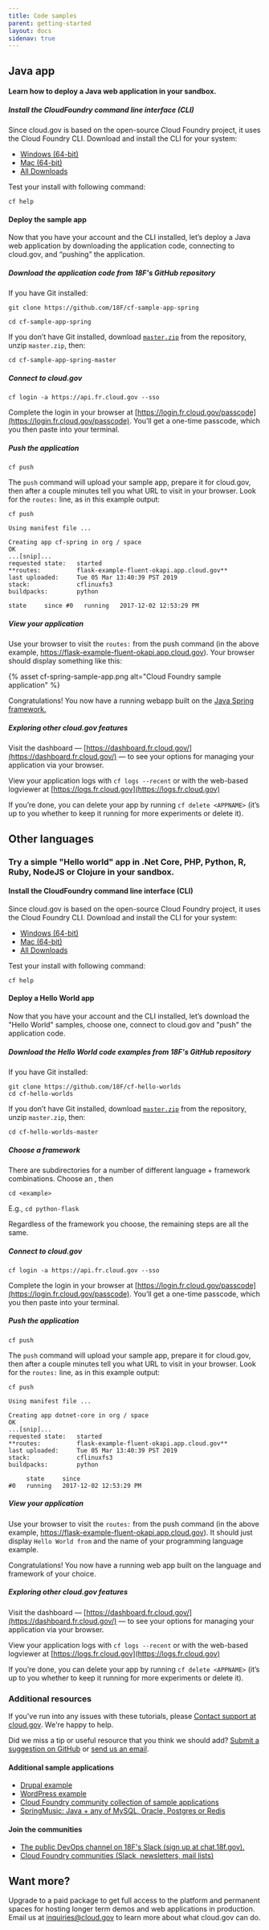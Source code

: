 ```yaml
---
title: Code samples
parent: getting-started
layout: docs
sidenav: true
---
```


##  Java app   

#### Learn how to deploy a Java web application in your sandbox. 

##### Install the CloudFoundry command line interface (CLI)

Since cloud.gov is based on the open-source Cloud Foundry project, it uses the Cloud Foundry CLI. Download and install the CLI for your system:

* [Windows (64-bit)](https://cli.run.pivotal.io/stable?release=windows64&source=github)
* [Mac (64-bit)](https://cli.run.pivotal.io/stable?release=macosx64&source=github)
* [All Downloads](https://github.com/cloudfoundry/cli#downloads)

Test your install with following command:

`cf help`

#### Deploy the sample app

Now that you have your account and the CLI installed, let’s deploy a Java web application by downloading the application code, connecting to cloud.gov, and “pushing” the application.

##### Download the application code from 18F's GitHub repository

If you have Git installed:

`git clone https://github.com/18F/cf-sample-app-spring`

`cd cf-sample-app-spring`

If you don’t have Git installed, download [`master.zip`](https://github.com/18F/cf-sample-app-spring/archive/master.zip) from the repository, unzip `master.zip`, then:

`cd cf-sample-app-spring-master`

##### Connect to cloud.gov

`cf login -a https://api.fr.cloud.gov --sso`

Complete the login in your browser at [https://login.fr.cloud.gov/passcode](https://login.fr.cloud.gov/passcode). You’ll get a one-time passcode, which you then paste into your terminal.

##### Push the application

`cf push`

The `push` command will upload your sample app, prepare it for cloud.gov, then after a couple minutes tell you what URL to visit in your browser. Look for the `routes:` line, as in this example output:

`cf push`

```
Using manifest file ...

Creating app cf-spring in org / space
OK
...[snip]...
requested state:   started
**routes:          flask-example-fluent-okapi.app.cloud.gov**
last uploaded:     Tue 05 Mar 13:40:39 PST 2019
stack:             cflinuxfs3
buildpacks:        python

state     since #0   running   2017-12-02 12:53:29 PM
```

##### View your application

Use your browser to visit the `routes:` from the push command (in the above example, https://flask-example-fluent-okapi.app.cloud.gov). Your browser should display something like this:

{% asset cf-spring-sample-app.png alt="Cloud Foundry sample application" %}

Congratulations! You now have a running webapp built on the [Java Spring framework.](https://spring.io)

##### Exploring other cloud.gov features

Visit the dashboard — [https://dashboard.fr.cloud.gov/](https://dashboard.fr.cloud.gov/) — to see your options for managing your application via your browser.

View your application logs with `cf logs --recent` or with the web-based logviewer at [https://logs.fr.cloud.gov](https://logs.fr.cloud.gov)

If you’re done, you can delete your app by running `cf delete <APPNAME>` (it’s up to you whether to keep it running for more experiments or delete it).

##  Other languages   

### Try a simple "Hello world" app in .Net Core, PHP, Python, R, Ruby, NodeJS or Clojure in your sandbox. 

#### Install the CloudFoundry command line interface (CLI)

Since cloud.gov is based on the open-source Cloud Foundry project, it uses the Cloud Foundry CLI. Download and install the CLI for your system:

*   [Windows (64-bit)](https://cli.run.pivotal.io/stable?release=windows64&source=github)
*   [Mac (64-bit)](https://cli.run.pivotal.io/stable?release=macosx64&source=github)
*   [All Downloads](https://github.com/cloudfoundry/cli#downloads)

Test your install with following command:

`cf help`

#### Deploy a Hello World app

Now that you have your account and the CLI installed, let’s download the "Hello World" samples, choose one, connect to cloud.gov and "push" the application code.

##### Download the Hello World code examples from 18F's GitHub repository

If you have Git installed:

```
git clone https://github.com/18F/cf-hello-worlds
cd cf-hello-worlds
```

If you don’t have Git installed, download [`master.zip`](https://github.com/18F/cf-hello-worlds/archive/master.zip) from the repository, unzip `master.zip`, then:

`cd cf-hello-worlds-master`

##### Choose a framework

There are subdirectories for a number of different language + framework combinations. Choose an <example>, then

`cd <example>`

E.g., `cd python-flask`

Regardless of the framework you choose, the remaining steps are all the same.

##### Connect to cloud.gov

`cf login -a https://api.fr.cloud.gov --sso`

Complete the login in your browser at [https://login.fr.cloud.gov/passcode](https://login.fr.cloud.gov/passcode). You’ll get a one-time passcode, which you then paste into your terminal.

##### Push the application

`cf push`

The `push` command will upload your sample app, prepare it for cloud.gov, then after a couple minutes tell you what URL to visit in your browser. Look for the `routes:` line, as in this example output:

`cf push`

```
Using manifest file ...

Creating app dotnet-core in org / space
OK
...[snip]...
requested state:   started
**routes:          flask-example-fluent-okapi.app.cloud.gov**
last uploaded:     Tue 05 Mar 13:40:39 PST 2019
stack:             cflinuxfs3
buildpacks:        python

     state     since
#0   running   2017-12-02 12:53:29 PM
```

##### View your application

Use your browser to visit the `routes:` from the push command (in the above example, https://flask-example-fluent-okapi.app.cloud.gov). It should just display `Hello World from` and the name of your programming language example.

Congratulations! You now have a running web app built on the language and framework of your choice.

##### Exploring other cloud.gov features

Visit the dashboard — [https://dashboard.fr.cloud.gov/](https://dashboard.fr.cloud.gov/) — to see your options for managing your application via your browser.

View your application logs with `cf logs --recent` or with the web-based logviewer at [https://logs.fr.cloud.gov](https://logs.fr.cloud.gov)

If you’re done, you can delete your app by running `cf delete <APPNAME>` (it’s up to you whether to keep it running for more experiments or delete it).

### Additional resources

If you've run into any issues with these tutorials, please [Contact support at cloud.gov](mailto:support@cloud.gov). We're happy to help.

Did we miss a tip or useful resource that you think we should add? [Submit a suggestion on GitHub](https://github.com/18F/cg-site/issues/new) or [send us an email](mailto:inquiries@cloud.gov?subject=%5BSuggestion%5D%20&body=%0A%0A%0A%0ARefcode:%20quickstart).

#### Additional sample applications

*   [Drupal example](https://github.com/18F/cf-ex-drupal8/)
*   [WordPress example](https://github.com/18F/cf-ex-wordpress)
*   [Cloud Foundry community collection of sample applications](https://github.com/cloudfoundry-samples)
*   [SpringMusic: Java + any of MySQL, Oracle, Postgres or Redis](https://github.com/cloudfoundry-samples/spring-music)

#### Join the communities

*   [The public DevOps channel on 18F's Slack (sign up at chat.18f.gov).](https://chat.18f.gov/)
*   [Cloud Foundry communities (Slack, newsletters, mail lists)](https://www.cloudfoundry.org/community/)

Want more?
----------

Upgrade to a paid package to get full access to the platform and permanent spaces for hosting longer term demos and web applications in production. Email us at [inquiries@cloud.gov]({{inquiries_email}}) to learn more about what cloud.gov can do.